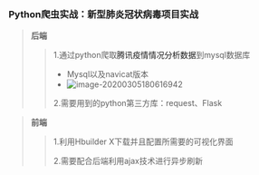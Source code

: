### 					Python爬虫实战：新型肺炎冠状病毒项目实战

> <b>后端</b>
>
> >1.通过python爬取<a link="https://news.qq.com/zt2020/page/feiyan.htm#/">腾讯疫情情况分析数据</a>到mysql数据库
> >
> >- Mysql以及navicat版本
> > - ![image-20200305180616942](C:\Users\Administrator\AppData\Roaming\Typora\typora-user-images\image-20200305180616942.png)
> >
> >2.需要用到的python第三方库：request、Flask
> >
> >

> <b>前端</b>
>
> >1.利用Hbuilder X下载并且配置所需要的可视化界面
> >
> >2.需要配合后端利用ajax技术进行异步刷新

